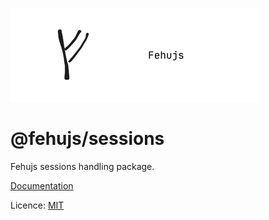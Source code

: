 ![Fehujs](https://raw.githubusercontent.com/fehujs/logos/refs/heads/main/fehu-banner.png)

# @fehujs/sessions

Fehujs sessions handling package.

[Documentation](https://fehujs.github.io/docs/modules/sessions)

Licence: [MIT](https://github.com/fehujs/sessions/blob/main/LICENSE)
